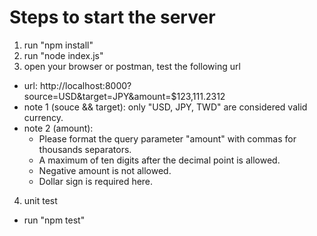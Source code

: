 # Steps to start the server
1. run "npm install" 
2. run "node index.js"
3. open your browser or postman, test the following url
  - url: http://localhost:8000?source=USD&target=JPY&amount=$123,111.2312
  - note 1 (souce && target): only "USD, JPY, TWD" are considered valid currency.
  - note 2 (amount): 
    - Please format the query parameter "amount" with commas for thousands separators. 
    - A maximum of ten digits after the decimal point is allowed.
    - Negative amount is not allowed.
    - Dollar sign is required here.
4. unit test
  - run "npm test"

